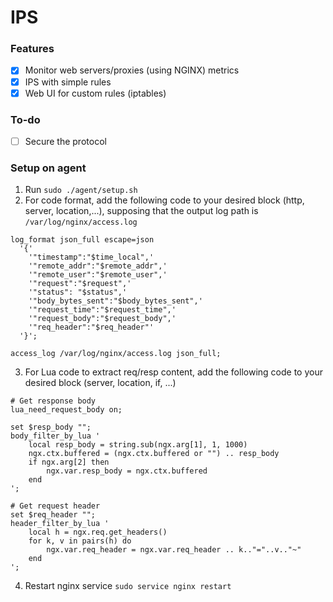 # IPS

### Features
- [x] Monitor web servers/proxies (using NGINX) metrics
- [x] IPS with simple rules
- [x] Web UI for custom rules (iptables)

### To-do
- [ ] Secure the protocol

### Setup on **agent**
1. Run `sudo ./agent/setup.sh`
2. For code format, add the following code to your desired block (http, server, location,...), supposing that the output log path is `/var/log/nginx/access.log` 
```
log_format json_full escape=json
  '{'
    '"timestamp":"$time_local",'
    '"remote_addr":"$remote_addr",'
    '"remote_user":"$remote_user",'
    '"request":"$request",'
    '"status": "$status",'
    '"body_bytes_sent":"$body_bytes_sent",'
    '"request_time":"$request_time",'
    '"request_body":"$request_body",'
    '"req_header":"$req_header"'
  '}';

access_log /var/log/nginx/access.log json_full;
```
3. For Lua code to extract req/resp content, add the following code to your desired block (server, location, if, ...)
```
# Get response body
lua_need_request_body on;

set $resp_body "";
body_filter_by_lua '
    local resp_body = string.sub(ngx.arg[1], 1, 1000)
    ngx.ctx.buffered = (ngx.ctx.buffered or "") .. resp_body
    if ngx.arg[2] then
        ngx.var.resp_body = ngx.ctx.buffered
    end
';

# Get request header
set $req_header "";
header_filter_by_lua ' 
    local h = ngx.req.get_headers()
    for k, v in pairs(h) do
        ngx.var.req_header = ngx.var.req_header .. k.."="..v.."~"
    end
';
```
4. Restart nginx service `sudo service nginx restart`
